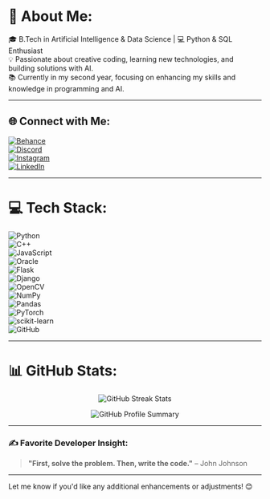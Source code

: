 # 💫 About Me:
🎓 B.Tech in Artificial Intelligence & Data Science | 💻 Python & SQL Enthusiast  
💡 Passionate about creative coding, learning new technologies, and building solutions with AI.  
📚 Currently in my second year, focusing on enhancing my skills and knowledge in programming and AI.  

---

## 🌐 Connect with Me:
[![Behance](https://img.shields.io/badge/Behance-%23191919.svg?style=for-the-badge&logo=behance&logoColor=white)](https://behance.net/razashaikh)  
[![Discord](https://img.shields.io/badge/Discord-%237289DA.svg?style=for-the-badge&logo=discord&logoColor=white)](https://discord.gg/pXRrV7E5)  
[![Instagram](https://img.shields.io/badge/Instagram-%23E4405F.svg?style=for-the-badge&logo=Instagram&logoColor=white)](https://instagram.com/razashaikh1120)  
[![LinkedIn](https://img.shields.io/badge/LinkedIn-%230077B5.svg?style=for-the-badge&logo=linkedin&logoColor=white)](https://linkedin.com/in/razashaikh)  

---

# 💻 Tech Stack:
![Python](https://img.shields.io/badge/python-3670A0?style=for-the-badge&logo=python&logoColor=ffdd54)  
![C++](https://img.shields.io/badge/c++-%2300599C.svg?style=for-the-badge&logo=c%2B%2B&logoColor=white)  
![JavaScript](https://img.shields.io/badge/javascript-%23323330.svg?style=for-the-badge&logo=javascript&logoColor=%23F7DF1E)  
![Oracle](https://img.shields.io/badge/Oracle-F80000?style=for-the-badge&logo=oracle&logoColor=white)  
![Flask](https://img.shields.io/badge/flask-%23000.svg?style=for-the-badge&logo=flask&logoColor=white)  
![Django](https://img.shields.io/badge/django-%23092E20.svg?style=for-the-badge&logo=django&logoColor=white)  
![OpenCV](https://img.shields.io/badge/opencv-%23white.svg?style=for-the-badge&logo=opencv&logoColor=white)  
![NumPy](https://img.shields.io/badge/numpy-%23013243.svg?style=for-the-badge&logo=numpy&logoColor=white)  
![Pandas](https://img.shields.io/badge/pandas-%23150458.svg?style=for-the-badge&logo=pandas&logoColor=white)  
![PyTorch](https://img.shields.io/badge/PyTorch-%23EE4C2C.svg?style=for-the-badge&logo=PyTorch&logoColor=white)  
![scikit-learn](https://img.shields.io/badge/scikit--learn-%23F7931E.svg?style=for-the-badge&logo=scikit-learn&logoColor=white)  
![GitHub](https://img.shields.io/badge/github-%23121011.svg?style=for-the-badge&logo=github&logoColor=white)  

---

# 📊 GitHub Stats:
<p align="center">
  <img src="https://github-readme-streak-stats.herokuapp.com/?user=razashaikh26&theme=dark&hide_border=false" alt="GitHub Streak Stats" />
</p>
<p align="center">
  <img src="https://github-profile-summary-cards.vercel.app/api/cards/profile-details?username=razashaikh26&theme=dark" alt="GitHub Profile Summary" />
</p>

---

### ✍️ Favorite Developer Insight:
> **"First, solve the problem. Then, write the code."** – John Johnson

---

Let me know if you'd like any additional enhancements or adjustments! 😊
